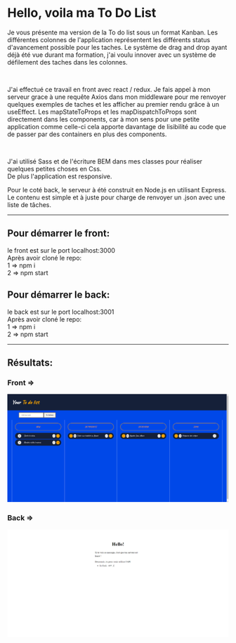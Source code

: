 # Hello, voila ma To Do List

<p>Je vous présente ma version de la To do list sous un format Kanban. Les différentes colonnes de l'application représentent les différents status d'avancement possible pour les taches. Le système de drag and drop ayant déjà été vue durant ma formation, j'ai voulu innover avec un système de défilement des taches dans les colonnes.</p></br> 

<p>J'ai effectué ce travail en front avec react / redux. Je fais appel à mon serveur grace à une requête Axios dans mon middleware pour me renvoyer quelques exemples de taches et les afficher au premier rendu grâce à un useEffect. Les mapStateToProps et les mapDispatchToProps sont directement dans les components, car à mon sens pour une petite application comme celle-ci cela apporte davantage de lisibilité au code que de passer par des containers en plus des components.</p> </br>
<p>J'ai utilisé Sass et de l'écriture BEM dans mes classes pour réaliser quelques petites choses en Css.</br>
De plus l'application est responsive.</p>

<p>Pour le coté back, le serveur à été construit en Node.js en utilisant Express. Le contenu est simple et à juste pour charge de renvoyer un .json avec une liste de tâches.</p>

****
## Pour démarrer le front:
<p>
le front est sur le port localhost:3000 </br>
Après avoir cloné le repo: </br>
1 => npm i  </br>
2 => npm start </br>
</p>

## Pour démarrer le back:
<p>
le back est sur le port localhost:3001 </br>
Après avoir cloné le repo: </br>
1 => npm i  </br>
2 => npm start </br>
</p>

****
## Résultats:
### Front =>
![alt text](./toDoList.png "Front Result")

### Back =>
![alt text](./toDoListBACK.png "Back Result")